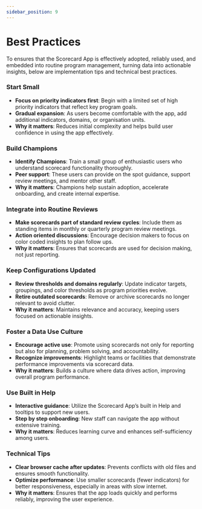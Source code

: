 ```yaml
---
sidebar_position: 9
---
```

# Best Practices

To ensures that the Scorecard App is effectively adopted, reliably used, and embedded into routine program management, turning data into actionable insights, below are implementation tips and technical best practices.

### Start Small
- **Focus on priority indicators first**: Begin with a limited set of high priority indicators that reflect key program goals.
- **Gradual expansion**: As users become comfortable with the app, add additional indicators, domains, or organisation units.
- **Why it matters**: Reduces initial complexity and helps build user confidence in using the app effectively.

### Build Champions
- **Identify Champions**: Train a small group of enthusiastic users who understand scorecard functionality thoroughly.
- **Peer support**: These users can provide on the spot guidance, support review meetings, and mentor other staff.
- **Why it matters**: Champions help sustain adoption, accelerate onboarding, and create internal expertise.

### Integrate into Routine Reviews
- **Make scorecards part of standard review cycles**: Include them as standing items in monthly or quarterly program review meetings.
- **Action oriented discussions**: Encourage decision makers to focus on color coded insights to plan follow ups.
- **Why it matters**: Ensures that scorecards are used for decision making, not just reporting.

### Keep Configurations Updated
- **Review thresholds and domains regularly**: Update indicator targets, groupings, and color thresholds as program priorities evolve.
- **Retire outdated scorecards**: Remove or archive scorecards no longer relevant to avoid clutter.
- **Why it matters**: Maintains relevance and accuracy, keeping users focused on actionable insights.

### Foster a Data Use Culture
- **Encourage active use**: Promote using scorecards not only for reporting but also for planning, problem solving, and accountability.
- **Recognize improvements**: Highlight teams or facilities that demonstrate performance improvements via scorecard data.
- **Why it matters**: Builds a culture where data drives action, improving overall program performance.

### Use Built in Help
- **Interactive guidance**: Utilize the Scorecard App’s built in Help and tooltips to support new users.
- **Step by step onboarding**: New staff can navigate the app without extensive training.
- **Why it matters**: Reduces learning curve and enhances self-sufficiency among users.

### Technical Tips
- **Clear browser cache after updates**: Prevents conflicts with old files and ensures smooth functionality.
- **Optimize performance**: Use smaller scorecards (fewer indicators) for better responsiveness, especially in areas with slow internet.
- **Why it matters**: Ensures that the app loads quickly and performs reliably, improving the user experience.

